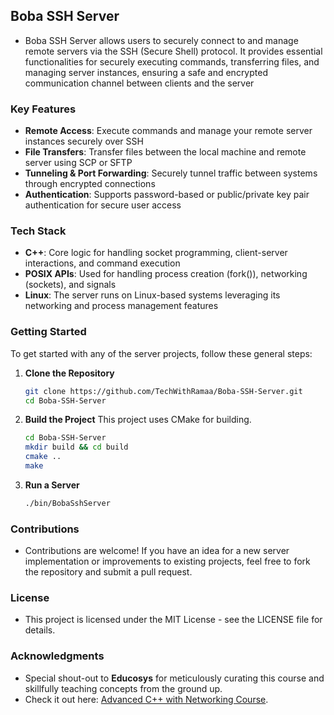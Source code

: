 ## Boba SSH Server
* Boba SSH Server allows users to securely connect to and manage remote servers via the SSH (Secure Shell) protocol. It provides essential functionalities for securely executing commands, transferring files, and managing server instances, ensuring a safe and encrypted communication channel between clients and the server

### Key Features
- **Remote Access**: Execute commands and manage your remote server instances securely over SSH
- **File Transfers**: Transfer files between the local machine and remote server using SCP or SFTP
- **Tunneling & Port Forwarding**: Securely tunnel traffic between systems through encrypted connections
- **Authentication**: Supports password-based or public/private key pair authentication for secure user access

### Tech Stack
- **C++**: Core logic for handling socket programming, client-server interactions, and command execution
- **POSIX APIs**: Used for handling process creation (fork()), networking (sockets), and signals
- **Linux**: The server runs on Linux-based systems leveraging its networking and process management features

### Getting Started

To get started with any of the server projects, follow these general steps:

1. **Clone the Repository**
   ```bash
   git clone https://github.com/TechWithRamaa/Boba-SSH-Server.git
   cd Boba-SSH-Server
   ```

2. **Build the Project**
    This project uses CMake for building. 
   ```bash
   cd Boba-SSH-Server
   mkdir build && cd build
   cmake ..
   make
   ```

3. **Run a Server**
   ```bash
   ./bin/BobaSshServer
   ```

### Contributions
* Contributions are welcome! If you have an idea for a new server implementation or improvements to existing projects, feel free to fork the repository and submit a pull request.

### License
* This project is licensed under the MIT License - see the LICENSE file for details.

### Acknowledgments
* Special shout-out to **Educosys** for meticulously curating this course and skillfully teaching concepts from the ground up.
* Check it out here: [Advanced C++ with Networking Course](https://register.educosys.com/new-courses/26-advanced-c-with-networking).
